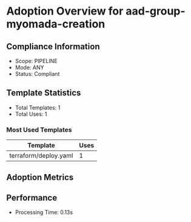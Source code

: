 # Adoption Overview for aad-group-myomada-creation

## Compliance Information

- Scope: PIPELINE
- Mode: ANY
- Status: Compliant

## Template Statistics

- Total Templates: 1
- Total Uses: 1

### Most Used Templates

| Template | Uses |
|----------|------|
| terraform/deploy.yaml | 1 |

## Adoption Metrics


## Performance

- Processing Time: 0.13s
